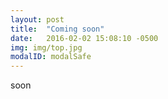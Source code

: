 ```yaml
---
layout: post
title:  "Coming soon"
date:   2016-02-02 15:08:10 -0500
img: img/top.jpg
modalID: modalSafe
---
```

soon
